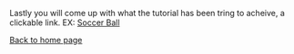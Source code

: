 Lastly you will come up with what the tutorial has been tring to acheive, a clickable link. EX:
[Soccer Ball](https://www.walmart.com/ip/Soccer-Ball-Edible-Icing-Image-for-3-inch-Round-for-CupCake-Cookie/934431703?wmlspartner=wlpa&selectedSellerId=8888&&adid=22222222227000000000&wl0=&wl1=g&wl2=c&wl3=42423897272&wl4=pla-51320962143&wl5=9023533&wl6=&wl7=&wl8=&wl9=pla&wl10=115794155&wl11=online&wl12=934431703&veh=sem&gclid=CjwKCAiAksyNBhAPEiwAlDBeLM8w1UoqqTmfEbaKE8CY_LNJ0k0XXL8FV3tZkRyXc0rJTOLp_CZr-RoC5goQAvD_BwE&gclsrc=aw.ds)

[Back to home page](./README.md)
